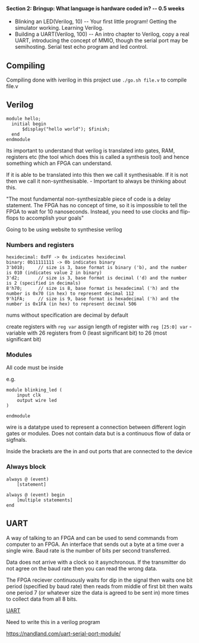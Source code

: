 #### Section 2: Bringup: What language is hardware coded in? -- 0.5 weeks
- Blinking an LED(Verilog, 10) -- Your first little program! Getting the simulator working. Learning Verilog.
- Building a UART(Verilog, 100) -- An intro chapter to Verilog, copy a real UART, introducing the concept of MMIO, though the serial port may be semihosting. Serial test echo program and led control.

## Compiling 
Compiling done with iverilog in this project 
use `./go.sh file.v` to compile file.v

## Verilog
```
module hello; 
  initial begin 
      $display("hello world"); $finish;
  end 
endmodule

```

Its important to understand that verilog is translated into gates, RAM, registers etc (the tool which does this is called a synthesis tool) and hence something which an FPGA can understand. 

If it is able to be translated into this then we call it synthesisable. If it is not then we call it non-synthesisable. - Important to always be thinking about this. 

"The most fundamental non-synthesizable piece of code is a delay statement. The FPGA has no concept of time, so it is impossible to tell the FPGA to wait for 10 nanoseconds. Instead, you need to use clocks and flip-flops to accomplish your goals"

Going to be using website to synthesise verilog 

### Numbers and registers 

```
hexidecimal: 0xFF -> 0x indicates hexidecimal
binary: 0b11111111 -> 0b indicates binary 
3'b010;     // size is 3, base format is binary ('b), and the number is 010 (indicates value 2 in binary)
3'd2;       // size is 3, base format is decimal ('d) and the number is 2 (specified in decimals)
8'h70;      // size is 8, base format is hexadecimal ('h) and the number is 0x70 (in hex) to represent decimal 112
9'h1FA;     // size is 9, base format is hexadecimal ('h) and the number is 0x1FA (in hex) to represent decimal 506

```

nums without specification are decimal by default

create registers with `reg var`
assign length of register with `reg [25:0] var` - variable with 26 registers from 0 (least significant bit) to 26 (most significant bit)

### Modules 
All code must be inside 

e.g.
```
module blinking_led (
    input clk 
    output wire led
)

endmodule
```
wire is a datatype used to represent a connection between different login gates or modules. Does not contain data but is a continuous flow of data or sigfnals.

Inside the brackets are the in and out ports that are connected to the device

### Always block 

```
always @ (event)
	[statement]

always @ (event) begin
	[multiple statements]
end
```


## UART 

A way of talking to an FPGA and can be used to send commands from computer to an FPGA. 
An interface that sends out a byte at a time over a single wire. Baud rate is the number of bits per second transferred. 

Data does not arrive with a clock so it asynchronous. If the transmitter do not agree on the baud rate then you can read the wrong data. 

The FPGA reciever continuously waits for dip in the signal then waits one bit period (specified by baud rate) then reads from middle of first bit then waits one period 7 (or whatever size the data is agreed to be sent in) more times to collect data from all 8 bits.

[UART](./UART_example.png)

Need to write this in a verilog program 

https://nandland.com/uart-serial-port-module/

